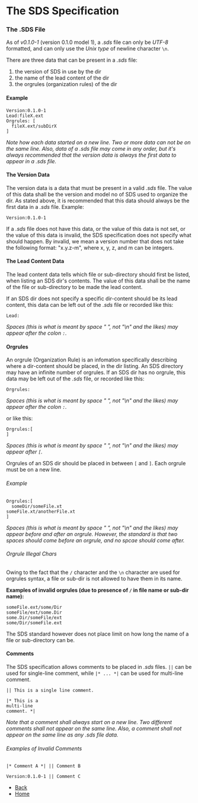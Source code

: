 # The SDS Specification

### The .SDS File

As of _v0.1.0-1_ (version 0.1.0 model 1), a _.sds_ file can only be _UTF-8_ formatted, and can only
use the _Unix type_ of newline character `\n`.

There are three data that can be present in a _.sds_ file:

1. the version of SDS in use by the dir
2. the name of the lead content of the dir
3. the orgrules (organization rules) of the dir

#### Example

~~~~
Version:0.1.0-1
Lead:fileX.ext
Orgrules: [
  fileX.ext/subDirX
]
~~~~

_Note how each data started on a new line. Two or more data can not be on the same line. Also, data
of a _.sds_ file may come in any order, but it's always recommended that the version data is always
the first data to appear in a _.sds_ file._

#### The Version Data

The version data is a data that must be present in a valid _.sds_ file. The value of this data shall
be the version and model no of SDS used to organize the dir. As stated above, it is recommended that
this data should always be the first data in a _.sds_ file. Example:

~~~~
Version:0.1.0-1
~~~~

If a _.sds_ file does not have this data, or the value of this data is not set, or the value of this
data is invalid, the SDS specification does not specify what should happen. By invalid, we mean a
version number that does not take the following format: "x.y.z-m", where x, y, z, and m can be
integers.

#### The Lead Content Data

The lead content data tells which file or sub-directory should first be listed, when listing an SDS
dir's contents. The value of this data shall be the name of the file or sub-directory to be made
the lead content.

If an SDS dir does not specify a specific dir-content should be its lead content, this data can be
left out of the _.sds_ file or recorded like this:

~~~~
Lead:
~~~~

_Spaces (this is what is meant by space _" "_, not _"\n"_ and the likes) may appear after the colon
`:`._

#### Orgrules

An orgrule (Organization Rule) is an infomation specifically describing where a dir-content should
be placed, in the dir listing. An SDS directory may have an infinite number of orgrules. If an SDS
dir has no orgrule, this data may be left out of the _.sds_ file, or recorded like this:

~~~~
Orgrules:
~~~~

_Spaces (this is what is meant by space _" "_, not _"\n"_ and the likes) may appear after the colon
`:`._

or like this:

~~~~
Orgrules:[
]
~~~~

_Spaces (this is what is meant by space _" "_, not _"\n"_ and the likes) may appear after `[`._

Orgrules of an SDS dir should be placed in between `[` and `]`. Each orgrule must be on a new line.

###### Example

~~~~
Orgrules:[
  someDir/someFile.xt
someFile.xt/anotherFile.xt
]
~~~~

_Spaces (this is what is meant by space _" "_, not _"\n"_ and the likes) may appear before and after
an orgrule. However, the standard is that two spaces should come before an orgrule, and no spcae
should come after._

###### Orgrule Illegal Chars

Owing to the fact that the `/` character and the `\n` character are used for orgrules syntax, a file
or sub-dir is not allowed to have them in its name.

__Examples of invalid orgrules (due to presence of `/` in file name or sub-dir name):__

~~~~
someFile.ext/some/Dir
someFile/ext/some.Dir
some.Dir/someFile/ext
some/Dir/someFile.ext
~~~~

The SDS standard however does not place limit on how long the name of a file or sub-directory can
be.

#### Comments

The SDS specification allows comments to be placed in _.sds_ files. `||` can be used for single-line
comment, while `|* ... *|` can be used for multi-line comment.

~~~~
|| This is a single line comment.

|* This is a
multi-line
comment. *|
~~~~

_Note that a comment shall always start on a new line. Two different comments shall not appear on the
same line. Also, a comment shall not appear on the same line as any .sds file data._

###### Examples of Invalid Comments

~~~~
|* Comment A *| || Comment B

Version:0.1.0-1 || Comment C
~~~~

* [Back](https://github.com/qamarian-sds/sds/blob/master/Working.md)
* [Home](https://github.com/qamarian-sds/sds)
